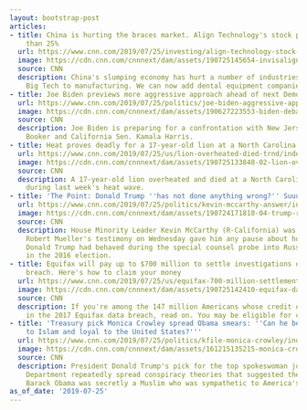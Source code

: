 ```yaml
---
layout: bootstrap-post
articles:
- title: China is hurting the braces market. Align Technology's stock plunges more
    than 25%
  url: https://www.cnn.com/2019/07/25/investing/align-technology-stock-invisalign-china/index.html
  image: https://cdn.cnn.com/cnnnext/dam/assets/190725145654-invisalign-braces-stock-super-tease.jpg
  source: CNN
  description: China's slumping economy has hurt a number of industries, ranging from
    Big Tech to manufacturing. We can now add dental equipment companies to the list.
- title: Joe Biden previews more aggressive approach ahead of next Democratic debate
  url: https://www.cnn.com/2019/07/25/politics/joe-biden-aggressive-approach-debate/index.html
  image: https://cdn.cnn.com/cnnnext/dam/assets/190627223553-biden-debate-super-tease.jpg
  source: CNN
  description: Joe Biden is preparing for a confrontation with New Jersey Sen. Cory
    Booker and California Sen. Kamala Harris.
- title: Heat proves deadly for a 17-year-old lion at a North Carolina animal park
  url: https://www.cnn.com/2019/07/25/us/lion-overheated-died-trnd/index.html
  image: https://cdn.cnn.com/cnnnext/dam/assets/190725133848-02-lion-overheated-heat-wave-trnd-super-tease.jpg
  source: CNN
  description: A 17-year-old lion overheated and died at a North Carolina animal sanctuary
    during last week's heat wave.
- title: 'The Point: Donald Trump ''has not done anything wrong?'' Suuuuuuure.'
  url: https://www.cnn.com/2019/07/25/politics/kevin-mccarthy-answer/index.html
  image: https://cdn.cnn.com/cnnnext/dam/assets/190724171810-04-trump-remarks-0724-super-tease.jpg
  source: CNN
  description: House Minority Leader Kevin McCarthy (R-California) was asked whether
    Robert Mueller's testimony on Wednesday gave him any pause about how President
    Donald Trump had behaved during the special counsel probe into Russian interference
    in the 2016 election.
- title: Equifax will pay up to $700 million to settle investigations over its data
    breach. Here's how to claim your money
  url: https://www.cnn.com/2019/07/25/us/equifax-700-million-settlement-data-breach-trnd/index.html
  image: https://cdn.cnn.com/cnnnext/dam/assets/190725142410-equifax-data-breach-ca-ag-0722-super-tease.jpg
  source: CNN
  description: If you're among the 147 million Americans whose credit data was compromised
    in the 2017 Equifax data breach, read on. You may be eligible for compensation.
- title: 'Treasury pick Monica Crowley spread Obama smears: ''Can he be both loyal
    to Islam and loyal to the United States?'''
  url: https://www.cnn.com/2019/07/25/politics/kfile-monica-crowley/index.html
  image: https://cdn.cnn.com/cnnnext/dam/assets/161215135215-monica-crowley-super-tease.jpg
  source: CNN
  description: President Donald Trump's pick for the top spokeswoman job at the Treasury
    Department repeatedly spread conspiracy theories that suggested then-President
    Barack Obama was secretly a Muslim who was sympathetic to America's enemies.
as_of_date: '2019-07-25'
---
```


